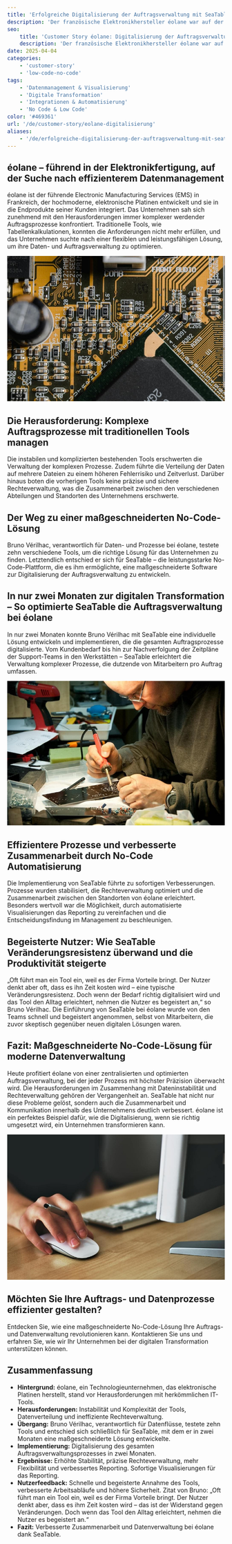 ```yaml
---
title: 'Erfolgreiche Digitalisierung der Auftragsverwaltung mit SeaTable – ein Use Case von éolane'
description: 'Der französische Elektronikhersteller éolane war auf der Suche nach einer DSGVO-konformen Lösung für seine zunehmend komplexere Auftragsverwaltung. Sie fanden SeaTable.'
seo:
    title: 'Customer Story éolane: Digitalisierung der Auftragsverwaltung'
    description: 'Der französische Elektronikhersteller éolane war auf der Suche nach einer DSGVO-konformen Lösung für seine zunehmend komplexere Auftragsverwaltung'
date: 2025-04-04
categories:
    - 'customer-story'
    - 'low-code-no-code'
tags:
    - 'Datenmanagement & Visualisierung'
    - 'Digitale Transformation'
    - 'Integrationen & Automatisierung'
    - 'No Code & Low Code'
color: '#469361'
url: '/de/customer-story/eolane-digitalisierung'
aliases:
    - '/de/erfolgreiche-digitalisierung-der-auftragsverwaltung-mit-seatable-ein-use-case-von-eolane'
---
```


## éolane – führend in der Elektronikfertigung, auf der Suche nach effizienterem Datenmanagement

éolane ist der führende Electronic Manufacturing Services (EMS) in Frankreich, der hochmoderne, elektronische Platinen entwickelt und sie in die Endprodukte seiner Kunden integriert. Das Unternehmen sah sich zunehmend mit den Herausforderungen immer komplexer werdender Auftragsprozesse konfrontiert. Traditionelle Tools, wie Tabellenkalkulationen, konnten die Anforderungen nicht mehr erfüllen, und das Unternehmen suchte nach einer flexiblen und leistungsfähigen Lösung, um ihre Daten- und Auftragsverwaltung zu optimieren.

![Bild Platinen von éolane](pexels-tima-miroshnichenko-6755080.jpg)

## Die Herausforderung: Komplexe Auftragsprozesse mit traditionellen Tools managen

Die instabilen und komplizierten bestehenden Tools erschwerten die Verwaltung der komplexen Prozesse. Zudem führte die Verteilung der Daten auf mehrere Dateien zu einem höheren Fehlerrisiko und Zeitverlust. Darüber hinaus boten die vorherigen Tools keine präzise und sichere Rechteverwaltung, was die Zusammenarbeit zwischen den verschiedenen Abteilungen und Standorten des Unternehmens erschwerte.

## Der Weg zu einer maßgeschneiderten No-Code-Lösung

Bruno Vérilhac, verantwortlich für Daten- und Prozesse bei éolane, testete zehn verschiedene Tools, um die richtige Lösung für das Unternehmen zu finden. Letztendlich entschied er sich für SeaTable – die leistungsstarke No-Code-Plattform, die es ihm ermöglichte, eine maßgeschneiderte Software zur Digitalisierung der Auftragsverwaltung zu entwickeln.

## In nur zwei Monaten zur digitalen Transformation – So optimierte SeaTable die Auftragsverwaltung bei éolane

In nur zwei Monaten konnte Bruno Vérilhac mit SeaTable eine individuelle Lösung entwickeln und implementieren, die die gesamten Auftragsprozesse digitalisierte. Vom Kundenbedarf bis hin zur Nachverfolgung der Zeitpläne der Support-Teams in den Werkstätten – SeaTable erleichtert die Verwaltung komplexer Prozesse, die dutzende von Mitarbeitern pro Auftrag umfassen.

![Arbeiten an einer Platine von éolane](pexels-www-erzetich-com-2517330.jpg)

## Effizientere Prozesse und verbesserte Zusammenarbeit durch No-Code Automatisierung

Die Implementierung von SeaTable führte zu sofortigen Verbesserungen. Prozesse wurden stabilisiert, die Rechteverwaltung optimiert und die Zusammenarbeit zwischen den Standorten von éolane erleichtert. Besonders wertvoll war die Möglichkeit, durch automatisierte Visualisierungen das Reporting zu vereinfachen und die Entscheidungsfindung im Management zu beschleunigen.

## Begeisterte Nutzer: Wie SeaTable Veränderungsresistenz überwand und die Produktivität steigerte

„Oft führt man ein Tool ein, weil es der Firma Vorteile bringt. Der Nutzer denkt aber oft, dass es ihn Zeit kosten wird – eine typische Veränderungsresistenz. Doch wenn der Bedarf richtig digitalisiert wird und das Tool den Alltag erleichtert, nehmen die Nutzer es begeistert an,“ so Bruno Vérilhac. Die Einführung von SeaTable bei éolane wurde von den Teams schnell und begeistert angenommen, selbst von Mitarbeitern, die zuvor skeptisch gegenüber neuen digitalen Lösungen waren.

## Fazit: Maßgeschneiderte No-Code-Lösung für moderne Datenverwaltung

Heute profitiert éolane von einer zentralisierten und optimierten Auftragsverwaltung, bei der jeder Prozess mit höchster Präzision überwacht wird. Die Herausforderungen im Zusammenhang mit Dateninstabilität und Rechteverwaltung gehören der Vergangenheit an. SeaTable hat nicht nur diese Probleme gelöst, sondern auch die Zusammenarbeit und Kommunikation innerhalb des Unternehmens deutlich verbessert. éolane ist ein perfektes Beispiel dafür, wie die Digitalisierung, wenn sie richtig umgesetzt wird, ein Unternehmen transformieren kann.

![digitale Auftragsverwaltung mit SeaTable](pexels-vojtech-okenka-127162-392018.jpg)

## Möchten Sie Ihre Auftrags- und Datenprozesse effizienter gestalten?

Entdecken Sie, wie eine maßgeschneiderte No-Code-Lösung Ihre Auftrags- und Datenverwaltung revolutionieren kann. Kontaktieren Sie uns und erfahren Sie, wie wir Ihr Unternehmen bei der digitalen Transformation unterstützen können.

## Zusammenfassung

- **Hintergrund:** éolane, ein Technologieunternehmen, das elektronische Platinen herstellt, stand vor Herausforderungen mit herkömmlichen IT-Tools.
- **Herausforderungen:** Instabilität und Komplexität der Tools, Datenverteilung und ineffiziente Rechteverwaltung.
- **Übergang:** Bruno Vérilhac, verantwortlich für Datenflüsse, testete zehn Tools und entschied sich schließlich für SeaTable, mit dem er in zwei Monaten eine maßgeschneiderte Lösung entwickelte.
- **Implementierung:** Digitalisierung des gesamten Auftragsverwaltungsprozesses in zwei Monaten.
- **Ergebnisse:** Erhöhte Stabilität, präzise Rechteverwaltung, mehr Flexibilität und verbessertes Reporting. Sofortige Visualisierungen für das Reporting.
- **Nutzerfeedback:** Schnelle und begeisterte Annahme des Tools, verbesserte Arbeitsabläufe und höhere Sicherheit. Zitat von Bruno: „Oft führt man ein Tool ein, weil es der Firma Vorteile bringt. Der Nutzer denkt aber, dass es ihm Zeit kosten wird – das ist der Widerstand gegen Veränderungen. Doch wenn das Tool den Alltag erleichtert, nehmen die Nutzer es begeistert an.“
- **Fazit:** Verbesserte Zusammenarbeit und Datenverwaltung bei éolane dank SeaTable.
